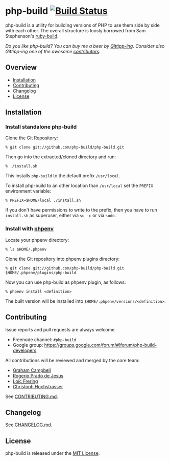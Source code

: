 # php-build [![Build Status](https://secure.travis-ci.org/php-build/php-build.png?branch=master)](https://travis-ci.org/php-build/php-build)

php-build is a utility for building versions of PHP to use them side by side with each other. The overall structure is loosly borrowed from Sam Stephenson's [ruby-build].

*Do you like php-build? You can buy me a beer by [Gittipp-ing]. Consider also Gittipp-ing one of the awesome [contributors].*

## Overview

* [Installation](#installation)
* [Contributing](#contributing)
* [Changelog](#changelog)
* [License](#license)

## Installation

### Install standalone php-build

Clone the Git Repository:

    % git clone git://github.com/php-build/php-build.git

Then go into the extracted/cloned directory and run:

    % ./install.sh

This installs `php-build` to the default prefix `/usr/local`.

To install php-build to an other location than `/usr/local` set the `PREFIX`
environment variable:

    % PREFIX=$HOME/local ./install.sh

If you don't have permissions to write to the prefix, then you have to run
`install.sh` as superuser, either via `su -c` or via `sudo`.

### Install with [phpenv]

Locate your phpenv directory:

    % ls $HOME/.phpenv

Clone the Git repository into phpenv plugins directory:

    % git clone git://github.com/php-build/php-build.git $HOME/.phpenv/plugins/php-build

Now you can use php-build as phpenv plugin, as follows:

    % phpenv install <definition>

The built version will be installed into `$HOME/.phpenv/versions/<definition>`.

## Contributing

Issue reports and pull requests are always welcome. 

- Freenode channel: `#php-build`
- Google group: https://groups.google.com/forum/#!forum/php-build-developers

All contributions will be reviewed and merged by the core team:

* [Graham Campbell](https://github.com/GrahamCampbell)
* [Rogerio Prado de Jesus](https://github.com/rogeriopradoj)
* [Loïc Frering](https://github.com/loicfrering)
* [Christoph Hochstrasser](https://github.com/CHH)

See [CONTRIBUTING.md](CONTRIBUTING.md).

## Changelog

See [CHANGELOG.md](CHANGELOG.md).

## License

php-build is released under the [MIT License][license].

[contributors]: https://github.com/php-build/php-build/graphs/contributors
[Gittipp-ing]: http://gittip.com/CHH
[license]: LICENSE
[phpenv]: https://github.com/CHH/phpenv
[ruby-build]: https://github.com/sstephenson/ruby-build
